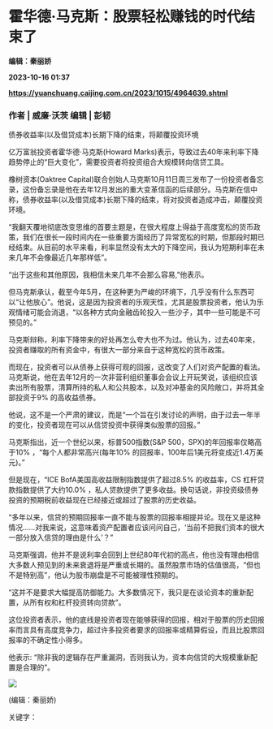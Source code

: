 # 霍华德·马克斯：股票轻松赚钱的时代结束了
**编辑：秦丽娇**

**2023-10-16 01:37**

**https://yuanchuang.caijing.com.cn/2023/1015/4964639.shtml**

### 作者 | 威廉·沃茨 编辑 | 彭韧

债券收益率(以及借贷成本)长期下降的结束，将颠覆投资环境

亿万富翁投资者霍华德·马克斯(Howard Marks)表示，导致过去40年来利率下降趋势停止的“巨大变化”，需要投资者将投资组合大规模转向信贷工具。

橡树资本(Oaktree Capital)联合创始人马克斯10月11日周三发布了一份投资者备忘录，这份备忘录是他在去年12月发出的重大变革信函的后续部分。马克斯在信中称，债券收益率(以及借贷成本)长期下降的结束，将对投资者造成冲击，颠覆投资环境。

“我翻天覆地彻底改变思维的首要主题是，在很大程度上得益于高度宽松的货币政策，我们在很长一段时间内在一些重要方面经历了异常宽松的时期，但那段时期已经结束。从目前的水平来看，利率显然没有太大的下降空间，我认为短期利率在未来几年不会像最近几年那样低”。

“出于这些和其他原因，我相信未来几年不会那么容易,”他表示。

但马克斯承认，截至今年5月，在这种更为严峻的环境下，几乎没有什么东西可以“让他放心”。他说，这是因为投资者的乐观天性，尤其是股票投资者，他认为乐观情绪可能会消退，“以各种方式向金融齿轮投入一些沙子，其中一些可能是不可预见的。”

马克斯辩称，利率下降带来的好处再怎么夸大也不为过。他认为，过去40年来，投资者赚取的所有资金中，有很大一部分来自于这种宽松的货币政策。

而现在，投资者可以从债券上获得可观的回报，这改变了人们对资产配置的看法。马克斯说，他在去年12月的一次非营利组织董事会会议上开玩笑说，该组织应该卖出所有股票，清算所持的私人和公共股本，以及对冲基金的风险敞口，并将其全部投资于9% 的高收益债券。

他说，这不是一个严肃的建议，而是“一个旨在引发讨论的声明，由于过去一年半的变化，投资者现在可以从信贷投资中获得类似股票的回报。”

马克斯指出，近一个世纪以来，标普500指数(S&P 500，SPX)的年回报率仅略高于10% ，“每个人都非常高兴(每年10% 的回报率，100年后1美元将变成近1.4万美元)。”

但是现在，“ICE BofA美国高收益限制指数提供了超过8.5% 的收益率，CS 杠杆贷款指数提供了大约10.0% ，私人贷款提供了更多收益。换句话说，非投资级债券投资的预期税前收益现在已经接近或超过了股票的历史收益。

“多年以来，信贷的预期回报率一直不能与股票的回报率相提并论。现在又是这种情况……对我来说，这意味着资产配置者应该问问自己，‘当前不把我们资本的很大一部分放入信贷的理由是什么’？”

马克斯强调，他并不是说利率会回到上世纪80年代初的高点，他也没有理由相信大多数人预见到的未来衰退将是严重或长期的。虽然股票市场的估值很高，“但也不是特别高”，他认为股市崩盘是不可能被理性预期的。

“这并不是要求大幅提高防御能力。大多数情况下，我只是在谈论资本的重新配置，从所有权和杠杆投资转向贷款”。

这位投资者表示，他的底线是投资者现在能够获得的回报，相对于股票的历史回报率而言具有高度竞争力，超过许多投资者要求的回报率或精算假设，而且比股票回报率的不确定性小得多。

他表示: “除非我的逻辑存在严重漏洞，否则我认为，资本向信贷的大规模重新配置是合理的”。

![](https://tx1.cdn.caijing.com.cn/2014-03-27/114048455.jpg)

(编辑：秦丽娇)

关键字：